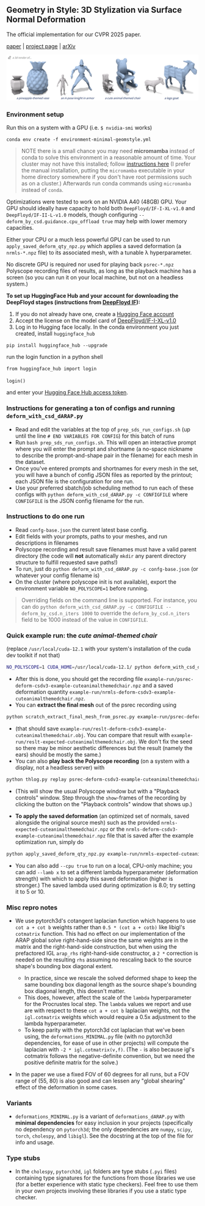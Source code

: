 ## Geometry in Style: 3D Stylization via Surface Normal Deformation

The official implementation for our CVPR 2025 paper.

[paper](https://people.cs.uchicago.edu/~namanh/papers/geometry-in-style.pdf)
| [project page](https://threedle.github.io/geometry-in-style/)
| [arXiv](http://arxiv.org/abs/2503.23241)

![figure with 4 frames. top left is gray text 'a 3d render of'. underneath each frame, blue text is the rest of a prompt. The blue text lines are "a pineapple-themed vase", "an A-pose knight in armor", "a cute animal-themed chair", "a lego goat". above each prompt, a gray unmodified shape shows the source mesh (a vase, an A-pose human, a rocking chair, a goat), and the large blue mesh is the source shape deformed towards the style prompt in a vivid, detailed, but identity-preserving way.](assets/teaser.png)

### Environment setup
Run this on a system with a GPU (i.e. `$ nvidia-smi` works)
```
conda env create -f environment-minimal-geomstyle.yml
```
> NOTE there is a small chance you may need **micromamba** instead of conda to solve this
environment in a reasonable amount of time. Your cluster may not have this installed; follow
[instructions here](https://mamba.readthedocs.io/en/latest/installation/micromamba-installation.html) (I prefer the manual installation, putting the `micromamba` executable in your home directory somewhere if you don't have root permissions such as on a cluster.) Afterwards run conda commands using `micromamba` instead of `conda`.

Optimizations were tested to work on an NVIDIA A40 (48GB) GPU. Your GPU should
ideally have capacity to hold both `DeepFloyd/IF-I-XL-v1.0` and
`DeepFloyd/IF-II-L-v1.0` models, though configuring `--deform_by_csd.guidance.cpu_offload true`
may help with lower memory capacities.

Either your CPU or a much less powerful GPU can be used to run `apply_saved_deform_qty_npz.py`
which applies a saved deformation (a `nrmls-*.npz` file) to its associated mesh, with a tunable λ
hyperparameter.

No discrete GPU is required nor used for playing back `psrec-*.npz`
Polyscope recording files of results, as long as the playback machine has a
screen (so you can run it on your local machine, but not on a headless system.)


**To set up HuggingFace Hub and your account for downloading the DeepFloyd stages (instructions from [DeepFloyd IF](https://github.com/deep-floyd/IF)):**

1) If you do not already have one, create a [Hugging Face account](https://huggingface.co/join)
2) Accept the license on the model card of [DeepFloyd/IF-I-XL-v1.0](https://huggingface.co/DeepFloyd/IF-I-XL-v1.0)
3) Log in to Hugging face locally. In the conda environment you just created, install `huggingface_hub`
```
pip install huggingface_hub --upgrade
```
run the login function in a python shell
```
from huggingface_hub import login

login()
```
and enter your [Hugging Face Hub access token](https://huggingface.co/docs/hub/security-tokens#what-are-user-access-tokens).

### Instructions for generating a ton of configs and running `deform_with_csd_dARAP.py`

- Read and edit the variables at the top of `prep_sds_run_configs.sh` (up until the line `# END VARIABLES FOR CONFIG`) for this batch of runs
- Run `bash prep_sds_run_configs.sh`. This will open an interactive prompt where you will enter the prompt and shortname (a no-space nickname to describe the prompt-and-shape pair in the filename) for each mesh in the dataset.
- Once you've entered prompts and shortnames for every mesh in the set, you will have a bunch of config JSON files as reported by the printout; each JSON file is the configuration for one run.
- Use your preferred sbatch/job scheduling method to run each of these configs with `python deform_with_csd_dARAP.py -c CONFIGFILE` where `CONFIGFILE` is the JSON config filename for the run.

### Instructions to do one run
- Read `confg-base.json` the current latest base config.
- Edit fields with your prompts, paths to your meshes, and run descriptions in filenames
- Polyscope recording and result save filenames must have a valid parent directory (the code will **not** automatically `mkdir` any parent directory structure to fulfill requested save paths!)
- To run, just do `python deform_with_csd_dARAP.py -c confg-base.json` (or whatever your config filename is)
- On the cluster (where polyscope init is not available), export the environment variable `NO_POLYSCOPE=1` before running.
> Overriding fields on the command line is supported.
> For instance, you can do `python deform_with_csd_dARAP.py -c CONFIGFILE --deform_by_csd.n_iters 1000` to override the `deform_by_csd.n_iters` field to be 1000 instead of the value in `CONFIGFILE`.

### Quick example run: the *cute animal-themed chair*
(replace `/usr/local/cuda-12.1` with your system's installation of the cuda dev toolkit if not that)
```bash
NO_POLYSCOPE=1 CUDA_HOME=/usr/local/cuda-12.1/ python deform_with_csd_dARAP.py -c example-run/confg-example-cuteanimalthemedchair.json
```
- After this is done, you should get the recording file `example-run/psrec-deform-csdv3-example-cuteanimalthemedchair.npz` and a saved deformation quantity `example-run/nrmls-deform-csdv3-example-cuteanimalthemedchair.npz`.
- You can **extract the final mesh** out of the psrec recording using
```bash
python scratch_extract_final_mesh_from_psrec.py example-run/psrec-deform-csdv3-example-cuteanimalthemedchair.npz
```
  - (that should save `example-run/reslt-deform-csdv3-example-cuteanimalthemedchair.obj`. You can compare that result with `example-run/reslt-expected-cuteanimalthemedchair.obj`. We don't  fix the seed so there may be minor aesthetic differences but the result (namely the ears) should be mostly the same.)
- You can also **play back the Polyscope recording** (on a system with a display, not a headless server) with
```bash
python thlog.py replay psrec-deform-csdv3-example-cuteanimalthemedchair.npz
```
- (This will show the usual Polyscope window but with a "Playback controls" window. Step through the `show`-frames of the recording by clicking the button on the "Playback controls" window that shows up.)

- **To apply the saved deformation** (an optimized set of normals, saved alongside the original source mesh) such as the provided `nrmls-expected-cuteanimalthemedchair.npz` or the `nrmls-deform-csdv3-example-cuteanimalthemedchair.npz` file that is saved after the example optimization run, simply do
```bash
python apply_saved_deform_qty_npz.py example-run/nrmls-expected-cuteanimalthemedchair.npz
```
- You can also add `--cpu true` to run on a local, CPU-only machine; you can add `--lamb x` to set a different lambda hyperparameter (deformation strength) with which to apply this saved deformation (higher is stronger.) The saved lambda used during optimization is 8.0; try setting it to 5 or 10.

### Misc repro notes
- We use pytorch3d's cotangent laplacian function which happens to use `cot a + cot b` weights rather than `0.5 * (cot a + cotb)` like libigl's `cotmatrix` function. This had no effect on our implementation of the ARAP global solve right-hand-side since the same weights are in the matrix and the right-hand-side construction, but when using the prefactored IGL `arap_rhs` right-hand-side constructor, a `2 *` correction is needed on the resulting `rhs` assuming no rescaling back to the source shape's bounding box diagonal extent.
  - In practice, since we rescale the solved deformed shape to keep the same bounding box diagonal length as the source shape's bounding box diagonal length, this doesn't matter.
  - This does, however, affect the scale of the `lambda` hyperparameter for the Procrustes local step. The `lambda` values we report and use are with respect to these `cot a + cot b` laplacian weights, not the `igl.cotmatrix` weights which would require a 0.5x adjustment to the lambda hyperparameter.
  - To keep parity with the pytorch3d cot laplacian that we've been using, the `deformations_MINIMAL.py` file (with no pytorch3d dependencies, for ease of use in other projects) will compute the laplacian with `-2 * igl.cotmatrix(v,f)`. (The `-` is also because igl's cotmatrix follows the negative-definite convention, but we need the positive definite matrix for the solve.)

- In the paper we use a fixed FOV of 60 degrees for all runs, but a FOV range of (55, 80) is also good and can lessen any "global shearing" effect of the deformation in some cases.

### Variants
- `deformations_MINIMAL.py` is a variant of `deformations_dARAP.py` with **minimal dependencies** for easy inclusion in your projects (specifically no dependency on `pytorch3d`; the only dependencies are `numpy`, `scipy`, `torch`, `cholespy`, and `libigl`). See the docstring at the top of the file for info and usage.

### Type stubs
- In the `cholespy`, `pytorch3d`, `igl` folders are type stubs (`.pyi` files) containing type signatures for the functions from those libraries we use (for a better experience with static type checkers). Feel free to use them in your own projects involving these libraries if you use a static type checker.
